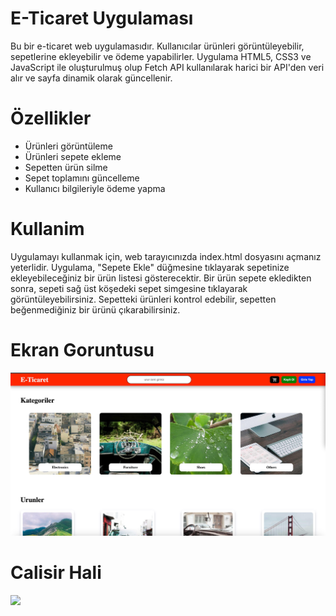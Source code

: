 # E-Ticaret Uygulaması

Bu bir e-ticaret web uygulamasıdır. Kullanıcılar ürünleri görüntüleyebilir, sepetlerine ekleyebilir ve ödeme yapabilirler. Uygulama HTML5, CSS3 ve JavaScript ile oluşturulmuş olup Fetch API kullanılarak harici bir API'den veri alır ve sayfa dinamik olarak güncellenir.

# Özellikler

- Ürünleri görüntüleme
- Ürünleri sepete ekleme
- Sepetten ürün silme
- Sepet toplamını güncelleme
- Kullanıcı bilgileriyle ödeme yapma

# Kullanim

Uygulamayı kullanmak için, web tarayıcınızda index.html dosyasını açmanız yeterlidir. Uygulama, "Sepete Ekle" düğmesine tıklayarak sepetinize ekleyebileceğiniz bir ürün listesi gösterecektir. Bir ürün sepete ekledikten sonra, sepeti sağ üst köşedeki sepet simgesine tıklayarak görüntüleyebilirsiniz. Sepetteki ürünleri kontrol edebilir, sepetten beğenmediğiniz bir ürünü çıkarabilirsiniz.

# Ekran Goruntusu

![](/img/Ekran-goruntusu.jpg)

# Calisir Hali

![](/img/Calisir-hali.gif)

